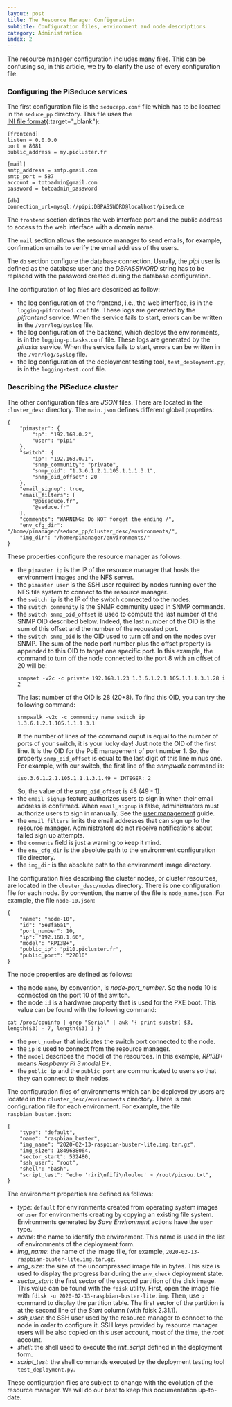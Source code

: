 ```yaml
---
layout: post
title: The Resource Manager Configuration
subtitle: Configuration files, environment and node descriptions
category: Administration
index: 2
---
```

The resource manager configuration includes many files. This can be confusing so, in this article, we try to clarify the
use of every configuration file.

### Configuring the PiSeduce services
The first configuration file is the `seducepp.conf` file which has to be located in the
`seduce_pp` directory. This file uses the
[INI&nbsp;file&nbsp;format](https://en.wikipedia.org/wiki/INI_file){:target="_blank"}:
```
[frontend]
listen = 0.0.0.0
port = 8081
public_address = my.picluster.fr

[mail]
smtp_address = smtp.gmail.com
smtp_port = 587
account = totoadmin@gmail.com
password = totoadmin_password

[db]
connection_url=mysql://pipi:DBPASSWORD@localhost/piseduce
```
The `frontend` section defines the web interface port and the public address to access to the web interface with a
domain name.

The `mail` section allows the resource manager to send emails, for example, confirmation emails to verify the email
address of the users.

The `db` section configure the database connection. Usually, the *pipi* user is defined as the database user and the
*DBPASSWORD* string has to be replaced with the password created during the database configuration.

The configuration of log files are described as follow: 
* the log configuration of the frontend, i.e., the web interface, is in the `logging-pifrontend.conf` file. These logs are
  generated by the *pifrontend* service. When the service fails to start, errors can be written in the `/var/log/syslog`
  file.
* the log configuration of the backend, which deploys the environments, is in the `logging-pitasks.conf` file. These logs are
  generated by the *pitasks* service. When the service fails to start, errors can be written in the `/var/log/syslog`
  file.
* the log configuration of the deployment testing tool, `test_deployment.py`, is in the `logging-test.conf` file.

### Describing the PiSeduce cluster
The other configuration files are *JSON* files. There are located in the `cluster_desc` directory. The `main.json`
defines different global propeties:
```
{
    "pimaster": {
        "ip": "192.168.0.2",
        "user": "pipi"
    },  
    "switch": {
        "ip": "192.168.0.1",
        "snmp_community": "private",
        "snmp_oid": "1.3.6.1.2.1.105.1.1.1.3.1",
        "snmp_oid_offset": 20
    },
    "email_signup": true,
    "email_filters": [
        "@piseduce.fr",
        "@seduce.fr"
    ],  
    "comments": "WARNING: Do NOT forget the ending /",
    "env_cfg_dir": "/home/pimanager/seduce_pp/cluster_desc/environments/",
    "img_dir": "/home/pimanager/environments/"
}
```
These properties configure the resource manager as follows:
* the `pimaster ip` is the IP of the resource manager that hosts the environment images and the NFS server.
* the `pimaster user` is the SSH user required by nodes running over the NFS file system to connect to the resource
  manager.
* the `switch ip` is the IP of the switch connected to the nodes.
* the `switch community` is the SNMP community used in SNMP commands.
* the `switch snmp_oid_offset` is used to compute the last number of the SNMP OID described below. Indeed, the last
  number of the OID is the sum of this offset and the number of the requested port.
* the `switch snmp_oid` is the OID used to turn off and on the nodes over SNMP. The sum of the node port number plus the
  offset property is appended to this OID to target one specific port. In this example, the command to turn off the node
  connected to the port 8 with an offset of 20 will be:
  ```
  snmpset -v2c -c private 192.168.1.23 1.3.6.1.2.1.105.1.1.1.3.1.28 i 2
  ```
  The last number of the OID is 28 (20+8). To find this OID, you can try the following command:
  ```
  snmpwalk -v2c -c community_name switch_ip  1.3.6.1.2.1.105.1.1.1.3.1
  ```
  If the number of lines of the command ouput is equal to the number of ports of your switch, it is your lucky day! Just
  note the OID of the first line. It is the OID for the PoE management of port number 1. So, the property
  `snmp_oid_offset` is equal to the last digit of this line minus one. For example, with our switch, the first line of
  the *snmpwalk* command is:
  ```
  iso.3.6.1.2.1.105.1.1.1.3.1.49 = INTEGER: 2
  ```
  So, the value of the `snmp_oid_offset` is 48 (49 - 1).
* the `email_signup` feature authorizes users to sign in when their email address is confirmed. When `email_signup` is
  false, administrators must authorize users to sign in manually. See the
  [user&nbsp;management](/2020-04-24-user-management) guide.
* the `email_filters` limits the email addresses that can sign up to the resource manager. Administrators do
  not receive notifications about failed sign up attempts.
* the `comments` field is just a warning to keep it mind.
* the `env_cfg_dir` is the absolute path to the environment configuration file directory.
* the `img_dir` is the absolute path to the environment image directory.

The configuration files describing the cluster nodes, or cluster resources, are located in the `cluster_desc/nodes`
directory. There is one configuration file for each node. By convention, the name of the file is `node_name.json`. For
example, the file `node-10.json`:
```
{
    "name": "node-10",
    "id": "5e8fa6a1",
    "port_number": 10, 
    "ip": "192.168.1.60",
    "model": "RPI3B+",
    "public_ip": "pi10.picluster.fr",
    "public_port": "22010"
}
```
The node properties are defined as follows:
* the node `name`, by convention, is *node-port_number*. So the node 10 is connected on the port 10 of the
  switch.
* the node `id` is a hardware property that is used for the PXE boot. This value can be found with the following
  command:
```
cat /proc/cpuinfo | grep "Serial" | awk '{ print substr( $3, length($3) - 7, length($3) ) }'
```
* the `port_number` that indicates the switch port connected to the node.
* the `ip` is used to connect from the resource manager.
* the `model` describes the model of the resources. In this example, *RPI3B+* means *Raspberry Pi 3 model B+*.
* the `public_ip` and the `public_port` are communicated to users so that they can connect to their nodes.

The configuration files of environments which can be deployed by users are located in the `cluster_desc/environments`
directory. There is one configuration file for each environment. For example, the file `raspbian_buster.json`:
```
{
    "type": "default",
    "name": "raspbian_buster",
    "img_name": "2020-02-13-raspbian-buster-lite.img.tar.gz",
    "img_size": 1849688064,
    "sector_start": 532480,
    "ssh_user": "root",
    "shell": "bash",
    "script_test": "echo 'riri\nfifi\nloulou' > /root/picsou.txt",
}
```
The environment properties are defined as follows:
* *type*: `default` for environments created from operating system images or `user` for environments creating by copying
  an existing file system. Environments generated by *Save&nbsp;Environment* actions have the `user` type.
* *name*: the name to identify the environment. This name is used in the list of environments of the deployment form.
* *img_name*: the name of the image file, for example, `2020-02-13-raspbian-buster-lite.img.tar.gz`.
* *img_size*: the size of the uncompressed image file in bytes. This size is used to display the progress bar during the
  `env_check` deployment state.
* *sector_start*: the first sector of the second partition of the disk image. This value can be found with the `fdisk`
  utility. First, open the image file with `fdisk -u 2020-02-13-raspbian-buster-lite.img`. Then, use `p` command to
  display the partition table. The first sector of the partition is at the second line of the *Start* column (with
  fdisk&nbsp;2.31.1).
* *ssh_user*: the SSH user used by the resource manager to connect to the node in order to configure it. SSH
  keys provided by resource manager users will be also copied on this user account, most of the time, the *root* account. 
* *shell*: the shell used to execute the *init_script* defined in the deployment form.
* *script_test*: the shell commands executed by the deployment testing tool `test_deployment.py`.

These configuration files are subject to change with the evolution of the resource manager. We will do our best to keep
this documentation up-to-date.
